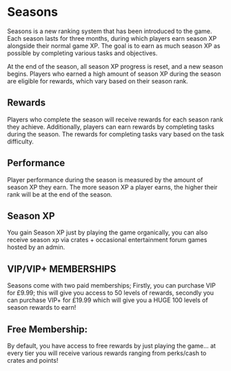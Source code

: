 # Seasons

Seasons is a new ranking system that has been introduced to the game. Each season lasts for three months, during which players earn season XP alongside their normal game XP. The goal is to earn as much season XP as possible by completing various tasks and objectives.

At the end of the season, all season XP progress is reset, and a new season begins. Players who earned a high amount of season XP during the season are eligible for rewards, which vary based on their season rank.

## Rewards
Players who complete the season will receive rewards for each season rank they achieve. Additionally, players can earn rewards by completing tasks during the season. The rewards for completing tasks vary based on the task difficulty.

## Performance
Player performance during the season is measured by the amount of season XP they earn. The more season XP a player earns, the higher their rank will be at the end of the season.

## Season XP
You gain Season XP just by playing the game organically, you can also receive season xp via crates + occasional entertainment forum games hosted by an admin. 

## VIP/VIP+ MEMBERSHIPS
Seasons come with two paid memberships; Firstly, you can purchase VIP for £9.99; this will give you access to 50 levels of rewards, secondly you can purchase VIP+ for £19.99 which will give you a HUGE 100 levels of season rewards to earn!

## Free Membership:
By default, you have access to free rewards by just playing the game... at every tier you will receive various rewards ranging from perks/cash to crates and points!
